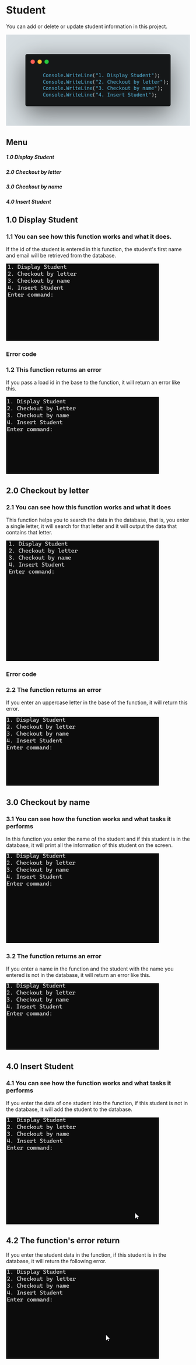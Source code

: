# Student
You can add or delete or update student information in this project.

![Menu](/Student/Imges%20and%20gits/Menu.png)
## Menu
##### 1.0 Display Student
##### 2.0 Checkout by letter
##### 3.0 Checkout by name
##### 4.0 Insert Student

## 1.0 Display Student
### 1.1 You can see how this function works and what it does.
If the id of the student is entered in this function, the student's first name and email will be retrieved from the database.

![true](/Student/Imges%20and%20gits/Display%20true.gif)

### Error code
### 1.2 This function returns an error
If you pass a load id in the base to the function, it will return an error like this.

![false](/Student/Imges%20and%20gits/Display%20false.gif)

## 2.0 Checkout by letter
### 2.1 You can see how this function works and what it does
This function helps you to search the data in the database, that is, you enter a single letter, it will search for that letter and it will output the data that contains that letter.

![true](/Student/Imges%20and%20gits/By%20letter%20true.gif)

### Error code
### 2.2 The function returns an error
If you enter an uppercase letter in the base of the function, it will return this error.

![false](/Student/Imges%20and%20gits/By%20letter%20false.gif)

## 3.0 Checkout by name
### 3.1 You can see how the function works and what tasks it performs
In this function you enter the name of the student and if this student is in the database, it will print all the information of this student on the screen.

![true](/Student/Imges%20and%20gits/By%20name%20true.gif)

### 3.2 The function returns an error
If you enter a name in the function and the student with the name you entered is not in the database, it will return an error like this.

![false](/Student/Imges%20and%20gits/By%20name%20false.gif)

## 4.0 Insert Student
### 4.1 You can see how the function works and what tasks it performs
If you enter the data of one student into the function, if this student is not in the database, it will add the student to the database.

![true](/Student/Imges%20and%20gits/insert%20true.gif)

## 4.2 The function's error return
If you enter the student data in the function, if this student is in the database, it will return the following error.

![false](/Student/Imges%20and%20gits/insert%20false.gif)